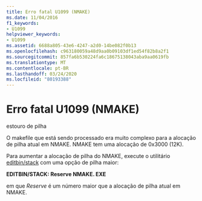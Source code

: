```yaml
---
title: Erro fatal U1099 (NMAKE)
ms.date: 11/04/2016
f1_keywords:
- U1099
helpviewer_keywords:
- U1099
ms.assetid: 6688a805-43e6-4247-a2d0-14be082f0b13
ms.openlocfilehash: c963180059a48d9aa0b09103df1ed54f82b8a2f1
ms.sourcegitcommit: 857fa6b530224fa6c18675138043aba9aa0619fb
ms.translationtype: MT
ms.contentlocale: pt-BR
ms.lasthandoff: 03/24/2020
ms.locfileid: "80193388"
---
```

# <a name="nmake-fatal-error-u1099"></a>Erro fatal U1099 (NMAKE)

estouro de pilha

O makefile que está sendo processado era muito complexo para a alocação de pilha atual em NMAKE. NMAKE tem uma alocação de 0x3000 (12K).

Para aumentar a alocação de pilha do NMAKE, execute o utilitário [editbin/stack](../../build/reference/stack.md) com uma opção de pilha maior:

**EDITBIN/STACK: Reserve NMAKE. EXE**

em que *Reserve* é um número maior que a alocação de pilha atual em NMAKE.
